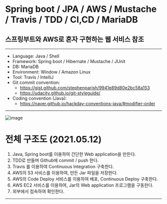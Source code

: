 # Spring boot / JPA / AWS / Mustache / Travis / TDD / CI,CD / MariaDB

## 스프링부트와 AWS로 혼자 구현하는 웹 서비스 참조

-------------------------------------------------

* Language: Java / Shell
* Framework: Spring boot / Hibernate / Mustache / JUnit  
* DB: MariaDB  
* Environment: Window / Amazon Linux  
* Tool: Travis / IntelliJ
* Git commit convention: 
  * https://gist.github.com/stephenparish/9941e89d80e2bc58a153
  * https://udacity.github.io/git-styleguide/
* Coding convention (Java):
  * https://naver.github.io/hackday-conventions-java/#modifier-order
      
-------------------------------------------------

![image](https://user-images.githubusercontent.com/35808172/117843678-fc81f000-b2b9-11eb-9d4c-8ee64ede8567.png)

# 전체 구조도 (2021.05.12)
1. Java, Spring boot를 이용하여 간단한 Web application을 만든다.
2. TDD로 만들며 Github에 commit / push 한다.
3. Travis 를 이용하여 Continuous Integration 구축한다.
4. AWS의 S3 서비스를 이용하여, 만든 Jar 파일을 저장한다.
5. AWS의 Code Deploy 서비스를 이용하여 배포, Continuous Deploy 구축한다.
6. AWS EC2 서비스를 이용하여, Jar의 Web application 프로그램을 구동한다.
7. 외부에서 접속하여 확인한다.
-------------------------------------------------
